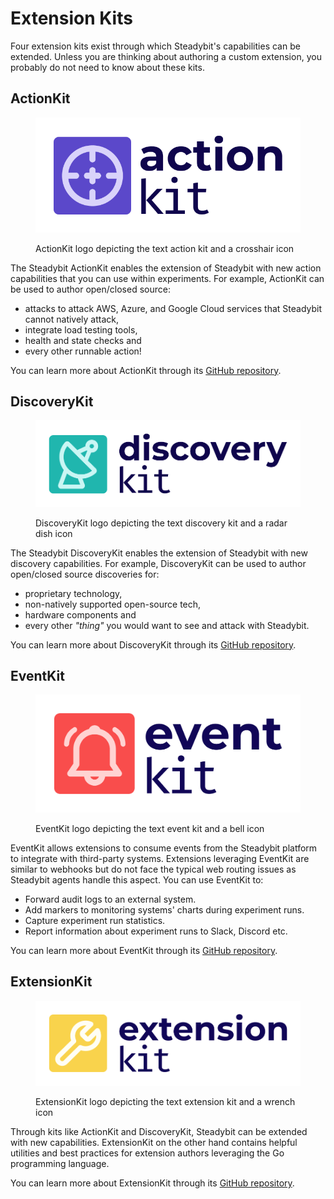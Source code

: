 # Extension Kits

Four extension kits exist through which Steadybit's capabilities can be extended. Unless you are thinking about authoring a custom extension, you probably do not need to know about these kits.

## ActionKit

<figure><img src="../../.gitbook/assets/action-kit.png" alt="ActionKit logo depicting the text action kit and a crosshair icon"><figcaption><p>ActionKit logo depicting the text action kit and a crosshair icon</p></figcaption></figure>

The Steadybit ActionKit enables the extension of Steadybit with new action capabilities that you can use within experiments. For example, ActionKit can be used to author open/closed source:

* attacks to attack AWS, Azure, and Google Cloud services that Steadybit cannot natively attack,
* integrate load testing tools,
* health and state checks and
* every other runnable action!

You can learn more about ActionKit through its [GitHub repository](https://github.com/steadybit/action-kit).

## DiscoveryKit

<figure><img src="../../.gitbook/assets/discovery-kit (1).png" alt="DiscoveryKit logo depicting the text discovery kit and a radar dish icon"><figcaption><p>DiscoveryKit logo depicting the text discovery kit and a radar dish icon</p></figcaption></figure>

The Steadybit DiscoveryKit enables the extension of Steadybit with new discovery capabilities. For example, DiscoveryKit can be used to author open/closed source discoveries for:

* proprietary technology,
* non-natively supported open-source tech,
* hardware components and
* every other _"thing"_ you would want to see and attack with Steadybit.

You can learn more about DiscoveryKit through its [GitHub repository](https://github.com/steadybit/discovery-kit).

## EventKit

<figure><img src="../../.gitbook/assets/logo.png" alt="EventKit logo depicting the text event kit and a bell icon"><figcaption><p>EventKit logo depicting the text event kit and a bell icon</p></figcaption></figure>

EventKit allows extensions to consume events from the Steadybit platform to integrate with third-party systems. Extensions leveraging EventKit are similar to webhooks but do not face the typical web routing issues as Steadybit agents handle this aspect. You can use EventKit to:

* Forward audit logs to an external system.
* Add markers to monitoring systems' charts during experiment runs.
* Capture experiment run statistics.
* Report information about experiment runs to Slack, Discord etc.

You can learn more about EventKit through its [GitHub repository](https://github.com/steadybit/event-kit).

## ExtensionKit

<figure><img src="../../.gitbook/assets/extension-kit.png" alt="ExtensionKit logo depicting the text extension kit and a wrench icon"><figcaption><p>ExtensionKit logo depicting the text extension kit and a wrench icon</p></figcaption></figure>

Through kits like ActionKit and DiscoveryKit, Steadybit can be extended with new capabilities. ExtensionKit on the other hand contains helpful utilities and best practices for extension authors leveraging the Go programming language.

You can learn more about ExtensionKit through its [GitHub repository](https://github.com/steadybit/extension-kit).
